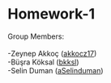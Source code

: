 # Homework-1

Group Members: <br><br>
-Zeynep Akkoç (<a href="https://github.com/akkocz17" target="blank">akkocz17</a>) <br>
-Büşra Köksal (<a href="https://github.com/bkksl" target="blank">bkksl</a>) <br>
-Selin Duman  (<a href="https://github.com/Selinduman" target="blank">aSelinduman</a>) <br>
